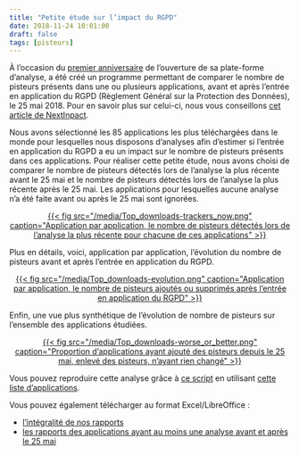 ```yaml
---
title: "Petite étude sur l’impact du RGPD"
date: 2018-11-24 10:01:00
draft: false
tags: [pisteurs]
---
```


À l’occasion du [premier anniversaire](https://exodus-privacy.eu.org/fr/post/anniversaire/) de l’ouverture de sa plate-forme d’analyse, a été créé un programme permettant de comparer le nombre de pisteurs présents dans une ou plusieurs applications, avant et après l’entrée en application du RGPD (Règlement Général sur la Protection des Données), le 25 mai 2018. Pour en savoir plus sur celui-ci, nous vous conseillons [cet article de NextInpact](https://www.nextinpact.com/news/106135-le-rgpd-explique-ligne-par-ligne-articles-1-a-23.htm).

Nous avons sélectionné les 85 applications les plus téléchargées dans le monde pour lesquelles nous disposons d’analyses afin d’estimer si l’entrée en application du RGPD a eu un impact sur le nombre de pisteurs présents dans ces applications. Pour réaliser cette petite étude, nous avons choisi de comparer le nombre de pisteurs détectés lors de l’analyse la plus récente avant le 25 mai et le nombre de pisteurs détectés lors de l’analyse la plus récente après le 25 mai. Les applications pour lesquelles aucune analyse n’a été faite avant ou après le 25 mai sont ignorées.

<center>
<a href="/media/Top_downloads-trackers_now.png">
{{< fig src="/media/Top_downloads-trackers_now.png" caption="Application par application, le nombre de pisteurs détectés lors de l’analyse la plus récente pour chacune de ces applications" >}}
</a>
</center>

Plus en détails, voici, application par application, l’évolution du nombre de pisteurs avant et après l’entrée en application du RGPD.

<center>
<a href="/media/Top_downloads-evolution.png">
{{< fig src="/media/Top_downloads-evolution.png" caption="Application par application, le nombre de pisteurs ajoutés ou supprimés après l’entrée en application du RGPD" >}}
</a>
</center>

Enfin, une vue plus synthétique de l’évolution de nombre de pisteurs sur l’ensemble des applications étudiées.
<center>
<a href="/media/Top_downloads-worse_or_better.png">
{{< fig src="/media/Top_downloads-worse_or_better.png" caption="Proportion d’applications ayant ajouté des pisteurs depuis le 25 mai, enlevé des pisteurs, n’ayant rien changé" >}}
</a>
</center>

Vous pouvez reproduire cette analyse grâce à [ce script](https://github.com/Exodus-Privacy/post-gdpr-stats) en utilisant [cette liste d’applications](/media/top_dl.txt).

Vous pouvez également télécharger au format Excel/LibreOffice :

* [l’intégralité de nos rapports](/media/exodus_export_20181121.csv)
* [les rapports des applications ayant au moins une analyse avant et après le 25 mai](/media/exodus_export_20181121_only_pre-post_gdpr.csv)
